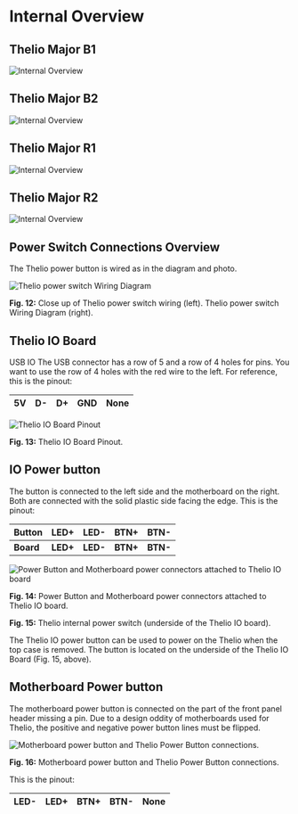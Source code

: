 # Internal Overview

## Thelio Major B1

![Internal Overview](../../pictures/thelio-major/thelio-major-b1/thelio-major-b1_internal-diagram_config.png)

## Thelio Major B2

![Internal Overview](../../pictures/thelio-major/thelio-major-b2/thelio-major-b2_diagram_config2.png)

## Thelio Major R1

![Internal Overview](../../pictures/thelio-major/thelio-major-r1/thelio-major-r1_internal-diagram_config.png)

## Thelio Major R2

![Internal Overview](../../pictures/thelio-major/thelio-major-r2/thelio-major-r2_internal-diagram_config-v3.png)

## Power Switch Connections Overview

The Thelio power button is wired as in the diagram and photo.

![Thelio power switch Wiring Diagram](../../pictures/thelio-power-button/power-switch-overview.png)

**Fig. 12:** Close up of Thelio power switch wiring (left). Thelio power switch Wiring Diagram (right).

## Thelio IO Board

USB IO
The USB connector has a row of 5 and a row of 4 holes for pins.
You want to use the row of 4 holes with the red wire to the left.
For reference, this is the pinout:


| 5V | D- | D+ | GND | None |
| ---|----|----|-----|------|

![Thelio IO Board Pinout](../../pictures/thelio-power-button/thelio-io-board.png)

**Fig. 13:** Thelio IO Board Pinout.

## IO Power button

The button is connected to the left side and the motherboard on the right.
Both are connected with the solid plastic side facing the edge.
This is the pinout:

| Button     | LED+     | LED-     | BTN+     | BTN-     |
|------------|:--------:|:--------:|:--------:|:--------:|
| **Board**  | **LED+** | **LED-** | **BTN+** | **BTN-** |

<!-- Formatted in this way to preserve bold formatting in both rows.
Also to maintain width of table-->

![Power Button and Motherboard power connectors attached to Thelio IO board](../../pictures/thelio-power-button/io-power-button.png)

**Fig. 14:** Power Button and Motherboard power connectors attached to Thelio IO board.



**Fig. 15:** Thelio internal power switch (underside of the Thelio IO board).

The Thelio IO power button can be used to power on the Thelio when the top case is removed.
The button is located on the underside of the Thelio IO Board (Fig. 15, above).

## Motherboard Power button

The motherboard power button is connected on the part of the front panel header missing a pin. Due to a design oddity of motherboards used for Thelio, the positive and negative power button lines must be flipped.

![Motherboard power button and Thelio Power Button connections.](../../pictures/thelio-power-button/motherboard-power-button.png)

**Fig. 16:** Motherboard power button and Thelio Power Button connections.

This is the pinout:  

| LED- | LED+ | BTN+ | BTN- | None |
|------|:----:|:----:|:----:|:----:|
